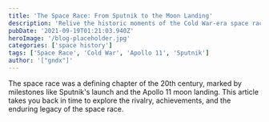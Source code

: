 ```yaml
---
title: 'The Space Race: From Sputnik to the Moon Landing'
description: 'Relive the historic moments of the Cold War-era space race between the United States and the Soviet Union.'
pubDate: '2021-09-19T01:21:03.940Z'
heroImage: '/blog-placeholder.jpg'
categories: ['space history']
tags: ['Space Race', 'Cold War', 'Apollo 11', 'Sputnik']
author: '["gndx"]'
---
```


The space race was a defining chapter of the 20th century, marked by milestones like Sputnik's launch and the Apollo 11 moon landing. This article takes you back in time to explore the rivalry, achievements, and the enduring legacy of the space race.
